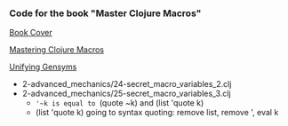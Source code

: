 ### Code for the book "Master Clojure Macros"

[Book Cover](https://pragprog.com/titles/cjclojure/mastering-clojure-macros/cjclojure.jpg)

[Mastering Clojure Macros](https://pragprog.com/titles/cjclojure/mastering-clojure-macros/)

[Unifying Gensyms](https://github.com/clj-commons/potemkin?tab=readme-ov-file#unify-gensyms)

- 2-advanced_mechanics/24-secret_macro_variables_2.clj
- 2-advanced_mechanics/25-secret_macro_variables_3.clj
  - `'~k is equal to `(quote ~k) and (list 'quote k)
  - (list 'quote k) going to syntax quoting: remove list, remove ', eval k

